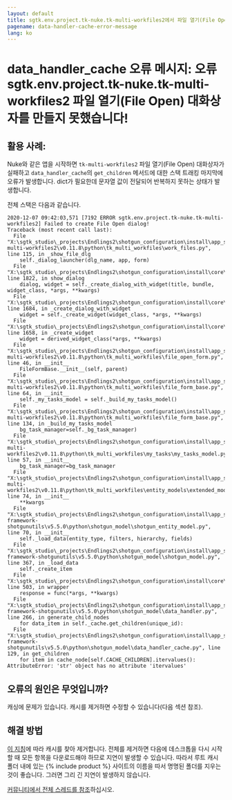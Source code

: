 ```yaml
---
layout: default
title: sgtk.env.project.tk-nuke.tk-multi-workfiles2에서 파일 열기(File Open) 대화상자를 만들지 못했습니다!
pagename: data-handler-cache-error-message
lang: ko
---
```


# data_handler_cache 오류 메시지: 오류 sgtk.env.project.tk-nuke.tk-multi-workfiles2 파일 열기(File Open) 대화상자를 만들지 못했습니다!

## 활용 사례:

Nuke와 같은 앱을 시작하면 `tk-multi-workfiles2` 파일 열기(File Open) 대화상자가 실패하고 `data_handler_cache`의 `get_children` 메서드에 대한 스택 트래킹 마지막에 오류가 발생합니다. dict가 필요한데 문자열 값이 전달되어 반복하지 못하는 상태가 발생합니다.

전체 스택은 다음과 같습니다.

```
2020-12-07 09:42:03,571 [7192 ERROR sgtk.env.project.tk-nuke.tk-multi-workfiles2] Failed to create File Open dialog!
Traceback (most recent call last):
  File "X:\sgtk_studio\_projects\Endlings2\shotgun_configuration\install\app_store\tk-multi-workfiles2\v0.11.8\python\tk_multi_workfiles\work_files.py", line 115, in _show_file_dlg
    self._dialog_launcher(dlg_name, app, form)
  File "X:\sgtk_studio\_projects\Endlings2\shotgun_configuration\install\core\python\tank\platform\engine.py", line 1822, in show_dialog
    dialog, widget = self._create_dialog_with_widget(title, bundle, widget_class, *args, **kwargs)
  File "X:\sgtk_studio\_projects\Endlings2\shotgun_configuration\install\core\python\tank\platform\engine.py", line 1684, in _create_dialog_with_widget
    widget = self._create_widget(widget_class, *args, **kwargs)
  File "X:\sgtk_studio\_projects\Endlings2\shotgun_configuration\install\core\python\tank\platform\engine.py", line 1658, in _create_widget
    widget = derived_widget_class(*args, **kwargs)
  File "X:\sgtk_studio\_projects\Endlings2\shotgun_configuration\install\app_store\tk-multi-workfiles2\v0.11.8\python\tk_multi_workfiles\file_open_form.py", line 46, in __init__
    FileFormBase.__init__(self, parent)
  File "X:\sgtk_studio\_projects\Endlings2\shotgun_configuration\install\app_store\tk-multi-workfiles2\v0.11.8\python\tk_multi_workfiles\file_form_base.py", line 64, in __init__
    self._my_tasks_model = self._build_my_tasks_model()
  File "X:\sgtk_studio\_projects\Endlings2\shotgun_configuration\install\app_store\tk-multi-workfiles2\v0.11.8\python\tk_multi_workfiles\file_form_base.py", line 134, in _build_my_tasks_model
    bg_task_manager=self._bg_task_manager)
  File "X:\sgtk_studio\_projects\Endlings2\shotgun_configuration\install\app_store\tk-multi-workfiles2\v0.11.8\python\tk_multi_workfiles\my_tasks\my_tasks_model.py", line 57, in __init__
    bg_task_manager=bg_task_manager
  File "X:\sgtk_studio\_projects\Endlings2\shotgun_configuration\install\app_store\tk-multi-workfiles2\v0.11.8\python\tk_multi_workfiles\entity_models\extended_model.py", line 74, in __init__
    **kwargs
  File "X:\sgtk_studio\_projects\Endlings2\shotgun_configuration\install\app_store\tk-framework-shotgunutils\v5.5.0\python\shotgun_model\shotgun_entity_model.py", line 70, in __init__
    self._load_data(entity_type, filters, hierarchy, fields)
  File "X:\sgtk_studio\_projects\Endlings2\shotgun_configuration\install\app_store\tk-framework-shotgunutils\v5.5.0\python\shotgun_model\shotgun_model.py", line 367, in _load_data
    self._create_item
  File "X:\sgtk_studio\_projects\Endlings2\shotgun_configuration\install\core\python\tank\log.py", line 503, in wrapper
    response = func(*args, **kwargs)
  File "X:\sgtk_studio\_projects\Endlings2\shotgun_configuration\install\app_store\tk-framework-shotgunutils\v5.5.0\python\shotgun_model\data_handler.py", line 266, in generate_child_nodes
    for data_item in self._cache.get_children(unique_id):
  File "X:\sgtk_studio\_projects\Endlings2\shotgun_configuration\install\app_store\tk-framework-shotgunutils\v5.5.0\python\shotgun_model\data_handler_cache.py", line 129, in get_children
    for item in cache_node[self.CACHE_CHILDREN].itervalues():
AttributeError: 'str' object has no attribute 'itervalues'
```

## 오류의 원인은 무엇입니까?

캐싱에 문제가 있습니다. 캐시를 제거하면 수정할 수 있습니다(다음 섹션 참조).

## 해결 방법

[이 지침](https://developer.shotgridsoftware.com/ko/7c9867c0/)에 따라 캐시를 찾아 제거합니다. 전체를 제거하면 다음에 데스크톱을 다시 시작할 때 모든 항목을 다운로드해야 하므로 지연이 발생할 수 있습니다. 따라서 루트 캐시 폴더 내에 있는 {% include product %} 사이트의 이름을 따서 명명된 폴더를 지우는 것이 좋습니다. 그러면 그리 긴 지연이 발생하지 않습니다.

[커뮤니티에서 전체 스레드를 참조](https://community.shotgridsoftware.com/t/data-handler-cache-error/10955)하십시오.

